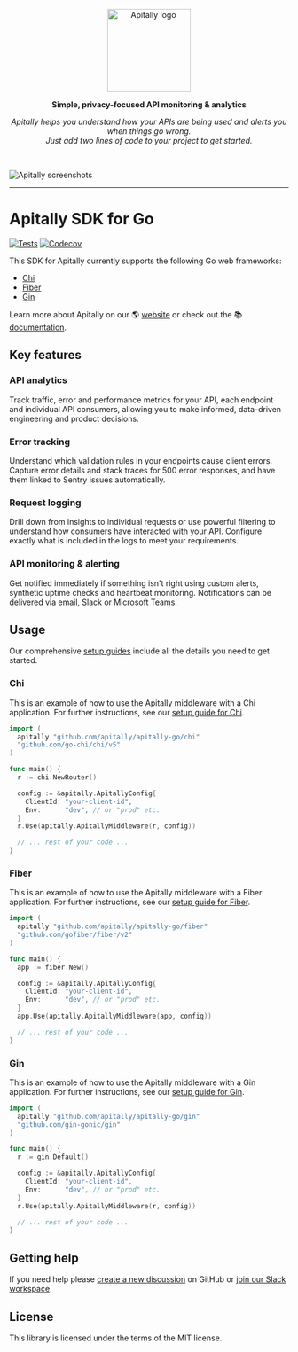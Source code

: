 <p align="center">
  <a href="https://apitally.io" target="_blank">
    <picture>
      <source media="(prefers-color-scheme: dark)" srcset="https://assets.apitally.io/logos/logo-vertical-dark.png">
      <source media="(prefers-color-scheme: light)" srcset="https://assets.apitally.io/logos/logo-vertical-light.png">
      <img alt="Apitally logo" src="https://assets.apitally.io/logos/logo-vertical-light.png" width="150">
    </picture>
  </a>
</p>

<p align="center"><b>Simple, privacy-focused API monitoring & analytics</b></p>

<p align="center"><i>Apitally helps you understand how your APIs are being used and alerts you when things go wrong.<br>Just add two lines of code to your project to get started.</i></p>
<br>

![Apitally screenshots](https://assets.apitally.io/screenshots/overview.png)

---

# Apitally SDK for Go

[![Tests](https://github.com/apitally/apitally-go/actions/workflows/tests.yaml/badge.svg?event=push)](https://github.com/apitally/apitally-go/actions)
[![Codecov](https://codecov.io/gh/apitally/apitally-go/graph/badge.svg?token=KGMvKb59lc)](https://codecov.io/gh/apitally/apitally-go)

This SDK for Apitally currently supports the following Go web frameworks:

- [Chi](https://docs.apitally.io/frameworks/chi)
- [Fiber](https://docs.apitally.io/frameworks/fiber)
- [Gin](https://docs.apitally.io/frameworks/gin)

Learn more about Apitally on our 🌎 [website](https://apitally.io) or check out
the 📚 [documentation](https://docs.apitally.io).

## Key features

### API analytics

Track traffic, error and performance metrics for your API, each endpoint and
individual API consumers, allowing you to make informed, data-driven engineering
and product decisions.

### Error tracking

Understand which validation rules in your endpoints cause client errors. Capture
error details and stack traces for 500 error responses, and have them linked to
Sentry issues automatically.

### Request logging

Drill down from insights to individual requests or use powerful filtering to
understand how consumers have interacted with your API. Configure exactly what
is included in the logs to meet your requirements.

### API monitoring & alerting

Get notified immediately if something isn't right using custom alerts, synthetic
uptime checks and heartbeat monitoring. Notifications can be delivered via
email, Slack or Microsoft Teams.

## Usage

Our comprehensive [setup guides](https://docs.apitally.io/quickstart) include
all the details you need to get started.

### Chi

This is an example of how to use the Apitally middleware with a Chi
application. For further instructions, see our
[setup guide for Chi](https://docs.apitally.io/frameworks/chi).

```go
import (
  apitally "github.com/apitally/apitally-go/chi"
  "github.com/go-chi/chi/v5"
)

func main() {
  r := chi.NewRouter()

  config := &apitally.ApitallyConfig{
    ClientId: "your-client-id",
    Env:      "dev", // or "prod" etc.
  }
  r.Use(apitally.ApitallyMiddleware(r, config))

  // ... rest of your code ...
}
```

### Fiber

This is an example of how to use the Apitally middleware with a Fiber
application. For further instructions, see our
[setup guide for Fiber](https://docs.apitally.io/frameworks/fiber).

```go
import (
  apitally "github.com/apitally/apitally-go/fiber"
  "github.com/gofiber/fiber/v2"
)

func main() {
  app := fiber.New()

  config := &apitally.ApitallyConfig{
    ClientId: "your-client-id",
    Env:      "dev", // or "prod" etc.
  }
  app.Use(apitally.ApitallyMiddleware(app, config))

  // ... rest of your code ...
}
```

### Gin

This is an example of how to use the Apitally middleware with a Gin application.
For further instructions, see our
[setup guide for Gin](https://docs.apitally.io/frameworks/gin).

```go
import (
  apitally "github.com/apitally/apitally-go/gin"
  "github.com/gin-gonic/gin"
)

func main() {
  r := gin.Default()

  config := &apitally.ApitallyConfig{
    ClientId: "your-client-id",
    Env:      "dev", // or "prod" etc.
  }
  r.Use(apitally.ApitallyMiddleware(r, config))

  // ... rest of your code ...
}
```

## Getting help

If you need help please
[create a new discussion](https://github.com/orgs/apitally/discussions/categories/q-a)
on GitHub or
[join our Slack workspace](https://join.slack.com/t/apitally-community/shared_invite/zt-2b3xxqhdu-9RMq2HyZbR79wtzNLoGHrg).

## License

This library is licensed under the terms of the MIT license.
